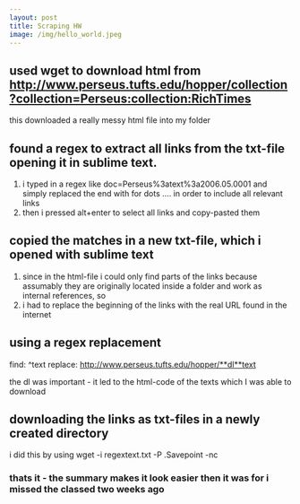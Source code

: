 ```yaml
---
layout: post
title: Scraping HW
image: /img/hello_world.jpeg
---
```


## used wget to download html from http://www.perseus.tufts.edu/hopper/collection?collection=Perseus:collection:RichTimes

this downloaded a really messy html file into my folder

## found a regex to extract all links from the txt-file opening it in sublime text. 
1. i typed in a regex like doc=Perseus%3atext%3a2006.05.0001 and simply replaced the end with for dots .... in order to include all relevant links
2. then i pressed alt+enter to select all links and copy-pasted them

## copied the matches in a new txt-file, which i opened with sublime text

1. since in the html-file i could only find parts of the links because assumably they are originally located inside a folder and work as internal references, so 
2. i had to replace the beginning of the links with the real URL found in the internet

## using a regex replacement 

find: ^text
replace: http://www.perseus.tufts.edu/hopper/**dl**text

the dl was important - it led to the html-code of the texts which I was able to download

## downloading the links as txt-files in a newly created directory

i did this by using
wget -i regextext.txt -P .Savepoint -nc 

### thats it - the summary makes it look easier then it was for i missed the classed two weeks ago